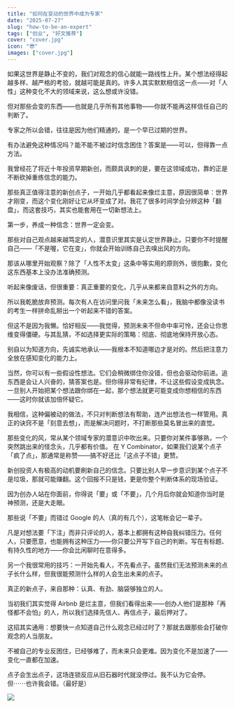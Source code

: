 ```yaml
---
title: "如何在变动的世界中成为专家"
date: "2025-07-27"
slug: "how-to-be-an-expert"
tags: ["创业", "好文推荐"]
cover: "cover.jpg"
icon: "😎"
images: ["cover.jpg"]
---
```

如果这世界是静止不变的，我们对观念的信心就能一路线性上升。某个想法经得起越多样、越严格的考验，就越可能是真的。许多人其实默默相信这一点——对「人性」这种变化不大的领域来说，这么想或许没错。



但对那些会变的东西——也就是几乎所有其他事物——你就不能再这样信任自己的判断了。



专家之所以会错，往往是因为他们精通的，是一个早已过期的世界。



有办法避免这种情况吗？能不能不被过时信念困住？答案是——可以，但得靠一点方法。



我曾经花了将近十年投资早期新创，而颇具讽刺的是，要在这领域成功，靠的正是不断砍掉重练信念的能力。



那些真正值得注意的新创点子，一开始几乎都看起来像烂主意，原因很简单：世界才刚变，而这个变化刚好让它从坏变成了对。我花了很多时间学会分辨这种「翻盘」，而这套技巧，其实也能套用在一切新想法上。



第一步，养成一种信念：世界一定会变。



那些对自己观点越来越笃定的人，潜意识里其实是认定世界静止。只要你不时提醒自己——「不是喔，它在变」，你就会开始训练自己去嗅出风的方向。



那该从哪里开始观察？除了「人性不太变」这条中等实用的原则外，很抱歉，变化这东西基本上没办法准确预测。



听起来像废话，但很重要：真正重要的变化，几乎从来都来自意料之外的方向。



所以我乾脆放弃预测。每次有人在访问里问我「未来怎么看」，我脑中都像没读书的考生一样拼命乱掰出一个听起来不错的答案。



但这不是因为我懒。恰好相反——我觉得，预测未来不但命中率可怜，还会让你思维变得僵硬。与其乱猜，不如选择更实际的策略：彻底、彻底地保持开放心态。



别自以为知道方向，先诚实地承认——我根本不知道哪边才是对的。然后把注意力全放在感知变化的能力上。



当然，你可以有一些假设性想法。它们会稍微绑住你没错，但也会驱动你前进。追东西是会让人兴奋的，猜答案也是。但你得非常有纪律，不让这些假设变成执念。
一旦别人开始把某个想法跟你绑在一起，那个想法就更可能变成你想相信的东西——这时你就该加倍怀疑它。



我相信，这种偏被动的做法，不只对判断想法有帮助，连产出想法也一样管用。真正的诀窍不是「刻意去想」，而是解决问题时，不打断那些莫名冒出来的直觉。



那些变化的风，常从某个领域专家的潜意识中吹出来。只要你对某件事够熟，一个突然跳出来的怪念头，几乎都有价值。
在 Y Combinator，如果我们说某个点子「疯了点」，那通常是称赞——搞不好还比「这点子不错」更赞。



新创投资人有极高的动机要刷新自己的信念。只要比别人早一步意识到某个点子不是垃圾，那就可能赚翻。这个回报不只是钱，更是你整个判断体系的现场验证。



因为创办人站在你面前，你得说「要」或「不要」，几个月后你就会知道你当时是神预测，还是大走眼。



那些说「不要」而错过 Google 的人（真的有几个），这笔帐会记一辈子。



凡是对想法要「下注」而非只评论的人，基本上都拥有这种自我纠错压力。任何人，只要愿意，也能拥有这种压力——你只要公开写下自己的判断。写在有标题、有持久性的地方——你会比闲聊时在意得多。



另一个我很常用的技巧：一开始先看人，不先看点子。虽然我们无法预测未来的点子长什么样，但我很能预测什么样的人会生出未来的点子。



真正的新点子，来自那种：认真、有劲、脑袋够独立的人。



当初我们其实觉得 Airbnb 是烂主意，但我们看得出来——创办人他们是那种「再怪都不会怕」的人，所以我们选择先信人、再信点子，最后押对了。



这招其实通用：想要快一点知道自己什么观念已经过时了？那就去跟那些会打破你观念的人当朋友。



不被自己的专业反困住，已经够难了，而未来只会更难。因为变化不是加速了——变化一直都在加速。



点子会生出点子，这场连锁反应从旧石器时代就没停过。我不认为它会停。
但⋯⋯也许我会错。（最好是）




![](https://prod-files-secure.s3.us-west-2.amazonaws.com/112d0858-5090-4d34-a606-b75eb8d65fd2/46476355-9cf3-4e99-9b7a-3531bc426380/1000202064.png?X-Amz-Algorithm=AWS4-HMAC-SHA256&X-Amz-Content-Sha256=UNSIGNED-PAYLOAD&X-Amz-Credential=ASIAZI2LB4666WDZIAQU%2F20250731%2Fus-west-2%2Fs3%2Faws4_request&X-Amz-Date=20250731T011125Z&X-Amz-Expires=3600&X-Amz-Security-Token=IQoJb3JpZ2luX2VjEJ3%2F%2F%2F%2F%2F%2F%2F%2F%2F%2FwEaCXVzLXdlc3QtMiJHMEUCIFWGIiFDcJtM5Uja8bLyUwNB2TskOKe%2FxwSJVXNfyDWBAiEA6wDJHXhY6hJp1v5tuqOF4u2i9FOTLStkCT1MI4fJtJ0qiAQIxv%2F%2F%2F%2F%2F%2F%2F%2F%2F%2FARAAGgw2Mzc0MjMxODM4MDUiDNFklzun6XsnrRf6sircA1UItSsGs6eqim2Ng5SJRdqHYSCIvI1Iuh6zlrxU5WeIqlbfrGaPHzojj14YafpsVcnhvRXi2JtXPqKX8iiPx%2FocYjIuU21QSFJUg4cWjZ9mPxuAzaEsyTcA9wKlAtfklECgW2N30Jk%2FEJ1Drzh8SmL3gceUWPBjOn966VIT8kcfGijPzHU%2FYWaYBuW%2BjEm2BbGoKiQB%2BdZkycfQRriXgLA%2FxrRA%2By0m1a5KJ2CvUbZ4YahaBOs8S9pZeW26t36ZKDWKCMe9oe%2BnG1nmuNaxysHJPGNBFQzYZ2jcERlxjIeiQgf1%2Bpw0Uw6%2BT0wo%2FuD7IRS6E14hIWBiLbQIkJ33VA3m%2B%2BNUTq8MAfyxYPm9RNKa36N2C7rFV6MNL0B%2FLZ9QSS0sPYQ3wddlV5F1nFZrn1Ycwnb3Fra47X8%2BfEoKtfVFjugCU0nLi1AZlgIzi5zAl240QZ7GILetGUQ5oxuJRV1j3tRgnqqHvG6j0xS0MYobtzrtOZPgImzf4Ob4CyOobBnJ7ug23xeFiiUIGY9%2BhxCNngl%2FvNSknS5mYOV6ehZaxX%2FErxR6b1hHl%2Fx38WzPh7Sck%2F3DcizRKCg%2BAVzIxvAAlx%2B7CpaWGdBz%2Fa87NgaKI3oRpKfNUEmw0rTRMKePqsQGOqUBIQLdJ8%2BKuniYY%2BeNIaq91u7gqIVeEs1fLXSfhg6CSQEUqfenHkA4%2BD748ospLzNInEHdL%2F9MtJ8b5v%2BvetgLtkiSflMuVdATY6aGnaR4Hd51YJPxidJDS5q%2FxrSsl0jyTSmK6aZ08ZefLAP5C8yZ%2BUyX8tnMQsS9wit8jcugC8Ehf%2FyP%2F8gioi%2FOHPHTUY71c1jS5MH1GEQ7dUYzSsQqeI2R%2FZjK&X-Amz-Signature=daca8d898d2204e3e74995e8847a9ba0dc37252d54ead2303c3fd75383143cd5&X-Amz-SignedHeaders=host&x-amz-checksum-mode=ENABLED&x-id=GetObject)

